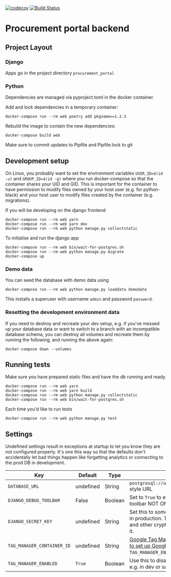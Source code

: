 [![codecov](https://codecov.io/gh/keep-the-receipts/procurement-portal-backend/branch/master/graph/badge.svg)](https://codecov.io/gh/keep-the-receipts/procurement-portal-backend/)
[![Build Status](https://travis-ci.com/keep-the-receipts/procurement-portal-backend.png)](https://travis-ci.com/keep-the-receipts/procurement-portal-backend)

Procurement portal backend
===============================


Project Layout
--------------

### Django

Apps go in the project directory `procurement_portal`


### Python

Dependencies are managed via pyproject.toml in the docker container.

Add and lock dependencies in a temporary container:

    docker-compose run --rm web poetry add pkgname==1.2.3

Rebuild the image to contain the new dependencies:

    docker-compose build web

Make sure to commit updates to Pipfile and Pipfile.lock to git


Development setup
-----------------

On Linux, you probably want to set the environment variables `USER_ID=$(id -u)`
and `GROUP_ID=$(id -g)` where you run docker-compose so that the container
shares your UID and GID. This is important for the container to have permission
to modify files owned by your host user (e.g. for python-black) and your host
user to modify files created by the container (e.g. migrations).

If you will be developing on the django frontend

    docker-compose run --rm web yarn
    docker-compose run --rm web yarn dev
    docker-compose run --rm web python manage.py collectstatic

To  initialise and run the django app

    docker-compose run --rm web bin/wait-for-postgres.sh
    docker-compose run --rm web python manage.py migrate
    docker-compose up


### Demo data

You can seed the database with demo data using

    docker-compose run --rm web python manage.py loaddata demodata

This installs a superuser with username `admin` and password `password`.


### Resetting the development environment data

If you need to destroy and recreate your dev setup, e.g. if you've messed up your
database data or want to switch to a branch with an incompatible database schema,
you can destroy all volumes and recreate them by running the following, and running
the above again:

    docker-compose down --volumes


Running tests
-------------

Make sure you have prepared static files and have the db running and ready

    docker-compose run --rm web yarn
    docker-compose run --rm web yarn build
    docker-compose run --rm web python manage.py collectstatic
    docker-compose run --rm web bin/wait-for-postgres.sh

Each time you'd like to run tests

    docker-compose run --rm web python manage.py test

Settings
--------

Undefined settings result in exceptions at startup to let you know they are not configured properly. It's one this way so that the defaults don't accidentally let bad things happen like forgetting analytics or connecting to the prod DB in development.


| Key | Default | Type | Description |
|-----|---------|------|-------------|
| `DATABASE_URL` | undefined | String | `postgresql://user:password@hostname/dbname` style URL |
| `DJANGO_DEBUG_TOOLBAR` | False | Boolean | Set to `True` to enable the Django Debug toolbar NOT ON A PUBLIC SERVER! |
| `DJANGO_SECRET_KEY` | undefined | String | Set this to something secret and unguessable in production. The security of your cookies and other crypto stuff in django depends on it. |
| `TAG_MANAGER_CONTAINER_ID` | undefined | String | [Google Tag Manager](tagmanager.google.com) Container ID. [Use this to set up Google Analytics.](https://support.google.com/tagmanager/answer/6107124?hl=en). Requried unless `TAG_MANAGER_ENABLED` is set to `False` |
| `TAG_MANAGER_ENABLED` | `True` | Boolean | Use this to disable the Tag Manager snippets, e.g. in dev or sandbox. |
